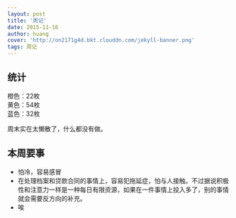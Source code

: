 ```yaml
---
layout: post
title: '周记'
date: 2015-11-16
author: huang
cover: 'http://on2171g4d.bkt.clouddn.com/jekyll-banner.png'
tags: 周记
---
```




统计
---------
橙色：22枚  
黄色：54枚  
蓝色：32枚  

周末实在太懒散了，什么都没有做。

本周要事
----------------
* 怕冷，容易感冒
* 在处理档案和贷款合同的事情上，容易犯拖延症，怕与人接触。不过据说积极性和注意力一样是一种每日有限资源，如果在一件事情上投入多了，别的事情就会需要反方向的补充。
* 唉